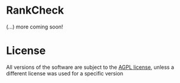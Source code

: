 # RankCheck
(...) more coming soon!


# License
All versions of the software are subject to the [AGPL license](LICENSE), unless a different license was used for a specific version